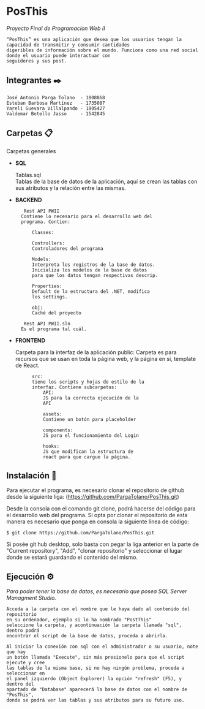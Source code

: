 # PosThis
_Proyecto Final de Programacion Web II_
	
	“PosThis” es una aplicación que desea que los usuarios tengan la capacidad de transmitir y consumir cantidades 
	digeribles de información sobre el mundo. Funciona como una red social donde el usuario puede interactuar con 
	seguidores y sus post.

## Integrantes ✒️
	José Antonio Parga Tolano  - 1808868
	Esteban Barbosa Martínez   - 1735087
	Yareli Guevara Villalpando - 1805427
	Valdemar Botello Jasso     - 1542845

	
## Carpetas 📋
Carpetas generales

* **SQL**

	Tablas.sql  
	     	Tablas de la base de datos de la aplicación, 
		aquí se crean las tablas con sus atributos y 
		la relación entre las mismas.

* **BACKEND**

	     Rest API PWII
		Contiene lo necesario para el desarrollo web del
		programa. Contien:

			Classes:

			Controllers:
			Controladores del programa

			Models:
			Interpreta los registros de la base de datos.
			Inicializa los modelos de la base de datos
			para que los datos tengan respectivas descrip.
				
			Properties:
			Default de la estructura del .NET, modifica
			los settings.
				
			obj:
			Caché del proyecto
				
	     Rest API PWII.sln
		Es el programa tal cuál.

* **FRONTEND** 

	Carpeta para la interfaz de la aplicación 
			public:
			Carpeta es para recursos que se usan en toda
			la página web, y la página en si, template de
			React.

			src: 
			tiene los scripts y hojas de estilo de la 
			interfaz. Contiene subcarpetas:
				API:
				JS para la correcta ejecución de la
				API
			
				assets: 
				Contiene un botón para placeholder
				
				components:
				JS para el funcionamiento del Login

				hooks:
				JS que modifican la estructura de 
				react para que cargue la página.
		
## Instalación 🔧

Para ejecutar el programa, es necesario clonar el repositorio
de github desde la siguiente liga: (https://github.com/PargaTolano/PosThis.git)

Desde la consola con el comando git clone, podrá hacerse del
código para el desarrollo web del programa. Si opta por clonar el repositorio
de esta manera es necesario que ponga en consola la siguiente línea de código:

	$ git clone https://github.com/PargaTolano/PosThis.git
	
	
Si posée git hub desktop, solo basta con pegar la liga anterior en la parte de
"Current repository", "Add", "clonar repositorio" y seleccionar el lugar donde
se estará guardando el contenido del mismo.

	
## Ejecución ⚙️

_Para poder tener la base de datos, es necesario que posea SQL Server Managment Studio._

	Acceda a la carpeta con el nombre que le haya dado al contenido del repositorio 
	en su ordenador, ejemplo si lo ha nombrado "PostThis"
	seleccione la carpeta, y acontinuación la carpeta llamada "sql", dentro podrá
	encontrar el script de la base de datos, proceda a abrirla.

	Al iniciar la conexión con sql con el administrador o su usuario, note que hay 
	un botón llamada "Execute", sin más presionelo para que el script ejecute y cree
	las tablas de la misma base, si no hay ningún problema, proceda a seleccionar en 
	el panel izquierdo (Object Explorer) la opción "refresh" (F5), y dentro del 
	apartado de "Database" aparecerá la base de datos con el nombre de "PosThis",
	donde se podrá ver las tablas y sus atributos para su futuro uso. 





 